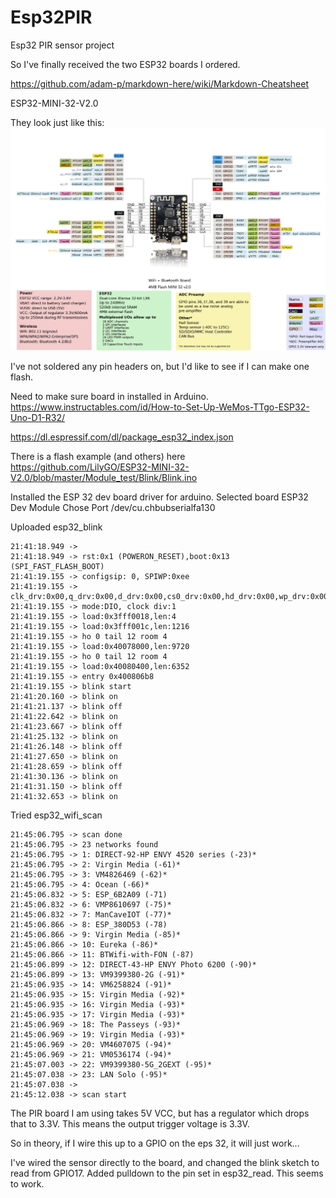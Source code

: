 # Esp32PIR
Esp32 PIR sensor project

So I've finally received the two ESP32 boards I ordered.

https://github.com/adam-p/markdown-here/wiki/Markdown-Cheatsheet

ESP32-MINI-32-V2.0

They look just like this: 
![alt text](./README_img/image1.jpg "Logo Title Text 1")

I've not soldered any pin headers on, but I'd like to see if I can make one flash.

Need to make sure board in installed in Arduino.
https://www.instructables.com/id/How-to-Set-Up-WeMos-TTgo-ESP32-Uno-D1-R32/

https://dl.espressif.com/dl/package_esp32_index.json

There is a flash example (and others) here https://github.com/LilyGO/ESP32-MINI-32-V2.0/blob/master/Module_test/Blink/Blink.ino

Installed the ESP 32 dev board driver for arduino.
Selected board ESP32 Dev Module
Chose Port /dev/cu.chbubserialfa130

Uploaded esp32_blink

```21:41:18.949 -> ⸮⸮ ⸮ ⸮⸮⸮ ⸮   ⸮ ⸮⸮⸮⸮⸮ ⸮⸮             ⸮   ⸮        ⸮        ⸮ ⸮⸮⸮ ⸮⸮⸮⸮⸮⸮⸮Ғ⸮Ҫ⸮j
21:41:18.949 -> 
21:41:18.949 -> rst:0x1 (POWERON_RESET),boot:0x13 (SPI_FAST_FLASH_BOOT)
21:41:19.155 -> configsip: 0, SPIWP:0xee
21:41:19.155 -> clk_drv:0x00,q_drv:0x00,d_drv:0x00,cs0_drv:0x00,hd_drv:0x00,wp_drv:0x00
21:41:19.155 -> mode:DIO, clock div:1
21:41:19.155 -> load:0x3fff0018,len:4
21:41:19.155 -> load:0x3fff001c,len:1216
21:41:19.155 -> ho 0 tail 12 room 4
21:41:19.155 -> load:0x40078000,len:9720
21:41:19.155 -> ho 0 tail 12 room 4
21:41:19.155 -> load:0x40080400,len:6352
21:41:19.155 -> entry 0x400806b8
21:41:19.155 -> blink start
21:41:20.160 -> blink on
21:41:21.137 -> blink off
21:41:22.642 -> blink on
21:41:23.667 -> blink off
21:41:25.132 -> blink on
21:41:26.148 -> blink off
21:41:27.650 -> blink on
21:41:28.659 -> blink off
21:41:30.136 -> blink on
21:41:31.150 -> blink off
21:41:32.653 -> blink on
```

Tried esp32_wifi_scan

```
21:45:06.795 -> scan done
21:45:06.795 -> 23 networks found
21:45:06.795 -> 1: DIRECT-92-HP ENVY 4520 series (-23)*
21:45:06.795 -> 2: Virgin Media (-61)*
21:45:06.795 -> 3: VM4826469 (-62)*
21:45:06.795 -> 4: Ocean (-66)*
21:45:06.832 -> 5: ESP_6B2A09 (-71) 
21:45:06.832 -> 6: VMP8610697 (-75)*
21:45:06.832 -> 7: ManCaveIOT (-77)*
21:45:06.866 -> 8: ESP_380D53 (-78) 
21:45:06.866 -> 9: Virgin Media (-85)*
21:45:06.866 -> 10: Eureka (-86)*
21:45:06.866 -> 11: BTWifi-with-FON (-87) 
21:45:06.899 -> 12: DIRECT-43-HP ENVY Photo 6200 (-90)*
21:45:06.899 -> 13: VM9399380-2G (-91)*
21:45:06.935 -> 14: VM6258824 (-91)*
21:45:06.935 -> 15: Virgin Media (-92)*
21:45:06.935 -> 16: Virgin Media (-93)*
21:45:06.935 -> 17: Virgin Media (-93)*
21:45:06.969 -> 18: The Passeys (-93)*
21:45:06.969 -> 19: Virgin Media (-93)*
21:45:06.969 -> 20: VM4607075 (-94)*
21:45:06.969 -> 21: VM0536174 (-94)*
21:45:07.003 -> 22: VM9399380-5G_2GEXT (-95)*
21:45:07.038 -> 23: LAN Solo (-95)*
21:45:07.038 -> 
21:45:12.038 -> scan start
```

The PIR board I am using takes 5V VCC, but has a regulator which drops that to 3.3V.
This means the output trigger voltage is 3.3V.

So in theory, if I wire this up to a GPIO on the eps 32, it will just work...

I've wired the sensor directly to the board, and changed the blink sketch to read from GPIO17.
Added pulldown to the pin set in esp32_read. This seems to work.